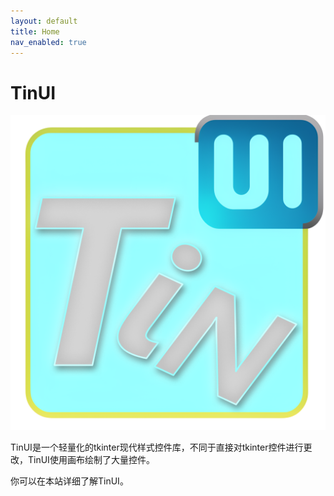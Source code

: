 ```yaml
---
layout: default
title: Home
nav_enabled: true
---
```

# TinUI

![](https://github.com/Smart-Space/TinUI/raw/main/image/LOGO.png)

TinUI是一个轻量化的tkinter现代样式控件库，不同于直接对tkinter控件进行更改，TinUI使用画布绘制了大量控件。

你可以在本站详细了解TinUI。

